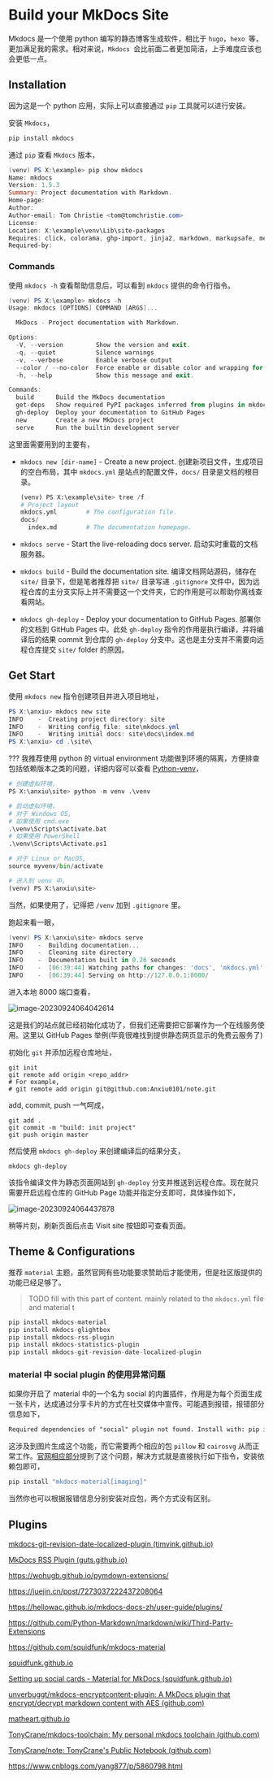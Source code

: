 # Build your MkDocs Site

Mkdocs 是一个使用 python 编写的静态博客生成软件，相比于 `hugo`，`hexo `等，更加满足我的需求。相对来说，`Mkdocs `会比前面二者更加简洁，上手难度应该也会更低一点。

## Installation

因为这是一个 python 应用，实际上可以直接通过 `pip` 工具就可以进行安装。

安装 `Mkdocs`，

```powershell
pip install mkdocs
```

通过 `pip` 查看 `Mkdocs` 版本，

```powershell
(venv) PS X:\example> pip show mkdocs
Name: mkdocs
Version: 1.5.3
Summary: Project documentation with Markdown.
Home-page:
Author:
Author-email: Tom Christie <tom@tomchristie.com>
License:
Location: X:\example\venv\Lib\site-packages
Requires: click, colorama, ghp-import, jinja2, markdown, markupsafe, mergedeep, packaging, pathspec, platformdirs, pyyaml, pyyaml-env-tag, watchdog
Required-by:
```

### Commands

使用 `mkdocs -h` 查看帮助信息后，可以看到 `mkdocs` 提供的命令行指令。

```powershell
(venv) PS X:\example> mkdocs -h
Usage: mkdocs [OPTIONS] COMMAND [ARGS]...

  MkDocs - Project documentation with Markdown.

Options:
  -V, --version         Show the version and exit.
  -q, --quiet           Silence warnings
  -v, --verbose         Enable verbose output
  --color / --no-color  Force enable or disable color and wrapping for the output. Default is auto-detect.
  -h, --help            Show this message and exit.

Commands:
  build      Build the MkDocs documentation
  get-deps   Show required PyPI packages inferred from plugins in mkdocs.yml
  gh-deploy  Deploy your documentation to GitHub Pages
  new        Create a new MkDocs project
  serve      Run the builtin development server
```

这里面需要用到的主要有，

- `mkdocs new [dir-name]` - Create a new project. 创建新项目文件，生成项目的空白布局，其中 `mkdocs.yml` 是站点的配置文件，`docs/` 目录是文档的根目录。
  
  ```python
  (venv) PS X:\example\site> tree /f
  # Project layout
  mkdocs.yml		# The configuration file.
  docs/
    index.md		# The documentation homepage.
  ```
  
- `mkdocs serve` - Start the live-reloading docs server. 启动实时重载的文档服务器。

- `mkdocs build` - Build the documentation site. 编译文档网站源码，储存在 `site/` 目录下，但是笔者推荐把 `site/` 目录写进 `.gitignore` 文件中，因为远程仓库的主分支实际上并不需要这一个文件夹，它的作用是可以帮助你离线查看网站。

- `mkdocs gh-deploy` - Deploy your documentation to GitHub Pages. 部署你的文档到 GitHub Pages 中。此处 `gh-deploy` 指令的作用是执行编译，并将编译后的结果 commit 到仓库的 `gh-deploy` 分支中。这也是主分支并不需要向远程仓库提交 `site/` folder 的原因。

## Get Start

使用 `mkdocs new` 指令创建项目并进入项目地址，

```powershell
PS X:\anxiu> mkdocs new site
INFO    -  Creating project directory: site
INFO    -  Writing config file: site\mkdocs.yml
INFO    -  Writing initial docs: site\docs\index.md
PS X:\anxiu> cd .\site\
```

???
我推荐使用 python 的 virtual environment 功能做到环境的隔离，方便排查包括依赖版本之类的问题，详细内容可以查看 [Python-venv](docs/cs/lang/py/Python-venv.md)，

```python
# 创建虚拟环境，
PS X:\anxiu\site> python -m venv .\venv

# 启动虚拟环境，
# 对于 Windows OS,
# 如果使用 cmd.exe
.\venv\Scripts\activate.bat
# 如果使用 PowerShell
.\venv\Scripts\Activate.ps1

# 对于 Linux or MacOS, 
source myvenv/bin/activate

# 进入到 venv 中，
(venv) PS X:\anxiu\site>
```

当然，如果使用了，记得把 `/venv` 加到 `.gitignore` 里。

跑起来看一眼，

```powershell
(venv) PS X:\anxiu\site> mkdocs serve
INFO    -  Building documentation...
INFO    -  Cleaning site directory
INFO    -  Documentation built in 0.26 seconds
INFO    -  [06:39:44] Watching paths for changes: 'docs', 'mkdocs.yml'
INFO    -  [06:39:44] Serving on http://127.0.0.1:8000/
```

进入本地 8000 端口查看，

![image-20230924064042614](https://raw.githubusercontent.com/Anxiu0101/PicgoImg/master/202309240640595.png)

这是我们的站点就已经初始化成功了，但我们还需要把它部署作为一个在线服务使用。这里以 GitHub Pages 举例(毕竟很难找到提供静态网页显示的免费云服务了)

初始化 `git` 并添加远程仓库地址，

```shell
git init
git remote add origin <repo_addr>
# For example, 
# git remote add origin git@github.com:Anxiu0101/note.git
```

add, commit, push 一气呵成，

```shell
git add .
git commit -m "build: init project"
git push origin master
```

然后使用 `mkdocs gh-deploy` 来创建编译后的结果分支，

```shell
mkdocs gh-deploy
```

该指令编译文件为静态页面网站到 `gh-deploy` 分支并推送到远程仓库。现在就只需要开启远程仓库的 GitHub Page 功能并指定分支即可，具体操作如下，

![image-20230924064437878](https://raw.githubusercontent.com/Anxiu0101/PicgoImg/master/202309240644989.png)

稍等片刻，刷新页面后点击 Visit site 按钮即可查看页面。





## Theme & Configurations

推荐 `material` 主题，虽然官网有些功能要求赞助后才能使用，但是社区版提供的功能已经足够了。

> TODO fill with this part of content. mainly related to the `mkdocs.yml` file and material t

```python
pip install mkdocs-material
pip install mkdocs-glightbox
pip install mkdocs-rss-plugin
pip install mkdocs-statistics-plugin
pip install mkdocs-git-revision-date-localized-plugin
```

### material 中 social plugin 的使用异常问题

如果你开启了 material 中的一个名为 social 的内置插件，作用是为每个页面生成一张卡片，达成通过分享卡片的方式在社交媒体中宣传。可能遇到报错，报错部分信息如下，

```markdown
Required dependencies of "social" plugin not found. Install with: pip install pillow cairosvg
```

这涉及到图片生成这个功能，而它需要两个相应的包 `pillow` 和 `cairosvg` 从而正常工作。[官网相应部分](https://squidfunk.github.io/mkdocs-material/plugins/requirements/image-processing/)提到了这个问题，解决方式就是直接执行如下指令，安装依赖包即可，

```powershell
pip install "mkdocs-material[imaging]"
```
当然你也可以根据报错信息分别安装对应包，两个方式没有区别。



## Plugins

[mkdocs-git-revision-date-localized-plugin (timvink.github.io)](https://timvink.github.io/mkdocs-git-revision-date-localized-plugin/index.html)

[MkDocs RSS Plugin (guts.github.io)](https://guts.github.io/mkdocs-rss-plugin/)

https://wohugb.github.io/pymdown-extensions/

https://juejin.cn/post/7273037222437208064

https://hellowac.github.io/mkdocs-docs-zh/user-guide/plugins/

https://github.com/Python-Markdown/markdown/wiki/Third-Party-Extensions

https://github.com/squidfunk/mkdocs-material

[squidfunk.github.io](https://squidfunk.github.io/mkdocs-material/)

[Setting up social cards - Material for MkDocs (squidfunk.github.io)](https://squidfunk.github.io/mkdocs-material/setup/setting-up-social-cards/)

[unverbuggt/mkdocs-encryptcontent-plugin: A MkDocs plugin that encrypt/decrypt markdown content with AES (github.com)](https://github.com/unverbuggt/mkdocs-encryptcontent-plugin)

[matheart.github.io](https://matheart.github.io/matheart-note/cs/markdown/)

[TonyCrane/mkdocs-toolchain: My personal mkdocs toolchain (github.com)](https://github.com/TonyCrane/mkdocs-toolchain)

[TonyCrane/note: TonyCrane's Public Notebook (github.com)](https://github.com/TonyCrane/note)

https://www.cnblogs.com/yang877/p/5860798.html
